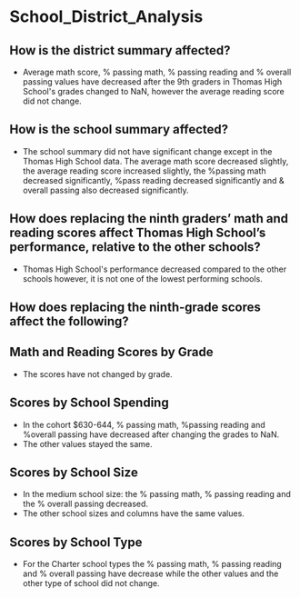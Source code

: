 # School_District_Analysis
## How is the district summary affected?
  - Average math score, % passing math, % passing reading and % overall passing values have decreased after the 9th graders in Thomas High     School's grades changed to NaN, however the average reading score did not change. 
## How is the school summary affected?
  - The school summary did not have significant change except in the Thomas High School data. The average math score decreased slightly,       the average reading score increased slightly, the %passing math decreased significantly, %pass reading decreased significantly and &       overall passing also decreased significantly. 
## How does replacing the ninth graders’ math and reading scores affect Thomas High School’s performance, relative to the other schools?
  - Thomas High School's performance decreased compared to the other schools however, it is not one of the lowest performing schools. 
## How does replacing the ninth-grade scores affect the following?
## Math and Reading Scores by Grade
  - The scores have not changed by grade.
## Scores by School Spending
  - In the cohort $630-644, % passing math, %passing reading and %overall passing have decreased after changing the grades to NaN. 
  - The other values stayed the same. 
## Scores by School Size
  - In the medium school size: the % passing math, % passing reading and the % overall passing decreased.
  - The other school sizes and columns have the same values.
## Scores by School Type
  - For the Charter school types the % passing math, % passing reading and % overall passing have decrease while the other values and the     other type of school did not change. 
